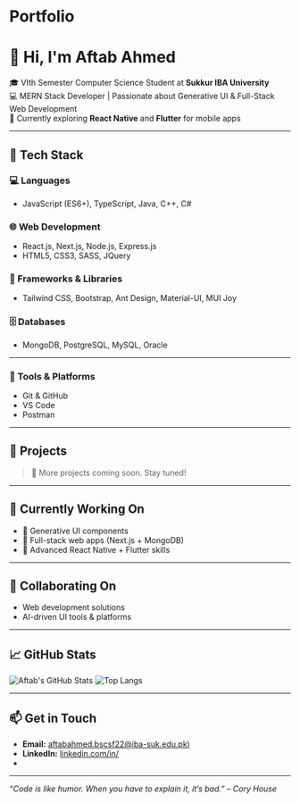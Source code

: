 # Portfolio
# 👋 Hi, I'm Aftab Ahmed

🎓 VIth Semester Computer Science Student at **Sukkur IBA University**  
💻 MERN Stack Developer | Passionate about Generative UI & Full-Stack Web Development  
📱 Currently exploring **React Native** and **Flutter** for mobile apps

---

## 🧠 Tech Stack

### 💻 Languages
- JavaScript (ES6+), TypeScript, Java, C++, C#

### 🌐 Web Development
- React.js, Next.js, Node.js, Express.js
- HTML5, CSS3, SASS, JQuery

### 🎨 Frameworks & Libraries
- Tailwind CSS, Bootstrap, Ant Design, Material-UI, MUI Joy

### 🗄️ Databases
- MongoDB, PostgreSQL, MySQL, Oracle

---

### 🧰 Tools & Platforms
- Git & GitHub
- VS Code
- Postman

---

## 🚀 Projects


> 📌 More projects coming soon. Stay tuned!

---

## 🌱 Currently Working On
- 🧠 Generative UI components
- 🔄 Full-stack web apps (Next.js + MongoDB)
- 📱 Advanced React Native + Flutter skills

---

## 🤝 Collaborating On
- Web development solutions
- AI-driven UI tools & platforms

---

## 📈 GitHub Stats

![Aftab's GitHub Stats](https://github-readme-stats.vercel.app/api?username=AftabAhmed&show_icons=true&theme=radical)
![Top Langs](https://github-readme-stats.vercel.app/api/top-langs/?username=AftabAhmed&layout=compact&theme=radical)

---

## 📫 Get in Touch

- **Email:** [aftabahmed.bscsf22@iba-suk.edu.pk)](mailto:aftabahmed.bscsf22@iba-suk.edu.pk)  
- **LinkedIn:** [linkedin.com/in/](#)  
- 

---

*“Code is like humor. When you have to explain it, it’s bad.” – Cory House*
